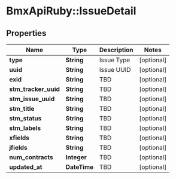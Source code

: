 # BmxApiRuby::IssueDetail

## Properties
Name | Type | Description | Notes
------------ | ------------- | ------------- | -------------
**type** | **String** | Issue Type | [optional] 
**uuid** | **String** | Issue UUID | [optional] 
**exid** | **String** | TBD | [optional] 
**stm_tracker_uuid** | **String** | TBD | [optional] 
**stm_issue_uuid** | **String** | TBD | [optional] 
**stm_title** | **String** | TBD | [optional] 
**stm_status** | **String** | TBD | [optional] 
**stm_labels** | **String** | TBD | [optional] 
**xfields** | **String** | TBD | [optional] 
**jfields** | **String** | TBD | [optional] 
**num_contracts** | **Integer** | TBD | [optional] 
**updated_at** | **DateTime** | TBD | [optional] 



